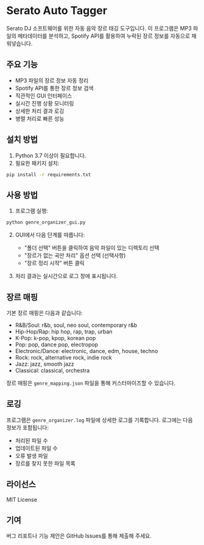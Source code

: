 # Serato Auto Tagger

Serato DJ 소프트웨어를 위한 자동 음악 장르 태깅 도구입니다. 이 프로그램은 MP3 파일의 메타데이터를 분석하고, Spotify API를 활용하여 누락된 장르 정보를 자동으로 채워넣습니다.

## 주요 기능

- MP3 파일의 장르 정보 자동 정리
- Spotify API를 통한 장르 정보 검색
- 직관적인 GUI 인터페이스
- 실시간 진행 상황 모니터링
- 상세한 처리 결과 로깅
- 병렬 처리로 빠른 성능

## 설치 방법

1. Python 3.7 이상이 필요합니다.
2. 필요한 패키지 설치:
```bash
pip install -r requirements.txt
```

## 사용 방법

1. 프로그램 실행:
```bash
python genre_organizer_gui.py
```

2. GUI에서 다음 단계를 따릅니다:
   - "폴더 선택" 버튼을 클릭하여 음악 파일이 있는 디렉토리 선택
   - "장르가 없는 곡만 처리" 옵션 선택 (선택사항)
   - "장르 정리 시작" 버튼 클릭

3. 처리 결과는 실시간으로 로그 창에 표시됩니다.

## 장르 매핑

기본 장르 매핑은 다음과 같습니다:

- R&B/Soul: r&b, soul, neo soul, contemporary r&b
- Hip-Hop/Rap: hip hop, rap, trap, urban
- K-Pop: k-pop, kpop, korean pop
- Pop: pop, dance pop, electropop
- Electronic/Dance: electronic, dance, edm, house, techno
- Rock: rock, alternative rock, indie rock
- Jazz: jazz, smooth jazz
- Classical: classical, orchestra

장르 매핑은 `genre_mapping.json` 파일을 통해 커스터마이즈할 수 있습니다.

## 로깅

프로그램은 `genre_organizer.log` 파일에 상세한 로그를 기록합니다. 로그에는 다음 정보가 포함됩니다:

- 처리된 파일 수
- 업데이트된 파일 수
- 오류 발생 파일
- 장르를 찾지 못한 파일 목록

## 라이선스

MIT License

## 기여

버그 리포트나 기능 제안은 GitHub Issues를 통해 제출해 주세요.
